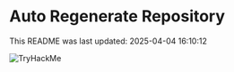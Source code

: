 # Auto Regenerate Repository

This README was last updated: 2025-04-04 16:10:12

 ![TryHackMe](https://tryhackme.com/badge/533634)